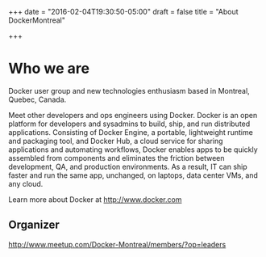 +++
date = "2016-02-04T19:30:50-05:00"
draft = false
title = "About DockerMontreal"

+++

# Who we are

Docker user group and new technologies enthusiasm based in Montreal, Quebec, Canada.


Meet other developers and ops engineers using Docker. Docker is an open platform for developers and sysadmins to build, ship, and run distributed applications. Consisting of Docker Engine, a portable, lightweight runtime and packaging tool, and Docker Hub, a cloud service for sharing applications and automating workflows, Docker enables apps to be quickly assembled from components and eliminates the friction between development, QA, and production environments. As a result, IT can ship faster and run the same app, unchanged, on laptops, data center VMs, and any cloud.

Learn more about Docker at http://www.docker.com


## Organizer

http://www.meetup.com/Docker-Montreal/members/?op=leaders